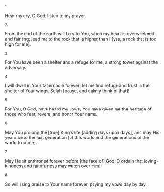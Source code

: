 <sup>1</sup> 

Hear my cry, O God; listen to my prayer. 

<sup>2</sup> 

From the end of the earth will I cry to You, when my heart is overwhelmed and fainting; lead me to the rock that is higher than I [yes, a rock that is too high for me]. 

<sup>3</sup> 

For You have been a shelter and a refuge for me, a strong tower against the adversary. 

<sup>4</sup> 

I will dwell in Your tabernacle forever; let me find refuge and trust in the shelter of Your wings. Selah [pause, and calmly think of that]! 

<sup>5</sup> 

For You, O God, have heard my vows; You have given me the heritage of those who fear, revere, and honor Your name. 

<sup>6</sup> 

May You prolong the [true] King's life [adding days upon days], and may His years be to the last generation [of this world and the generations of the world to come]. 

<sup>7</sup> 

May He sit enthroned forever before [the face of] God; O ordain that loving-kindness and faithfulness may watch over Him! 

<sup>8</sup> 

So will I sing praise to Your name forever, paying my vows day by day.